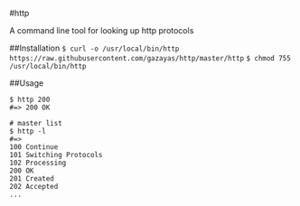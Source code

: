 #http

A command line tool for looking up http protocols

##Installation
`$ curl -o /usr/local/bin/http https://raw.githubusercontent.com/gazayas/http/master/http`
`$ chmod 755 /usr/local/bin/http`

##Usage
```
$ http 200
#=> 200 OK

# master list
$ http -l
#=>
100 Continue
101 Switching Protocols
102 Processing
200 OK
201 Created
202 Accepted
...
```
